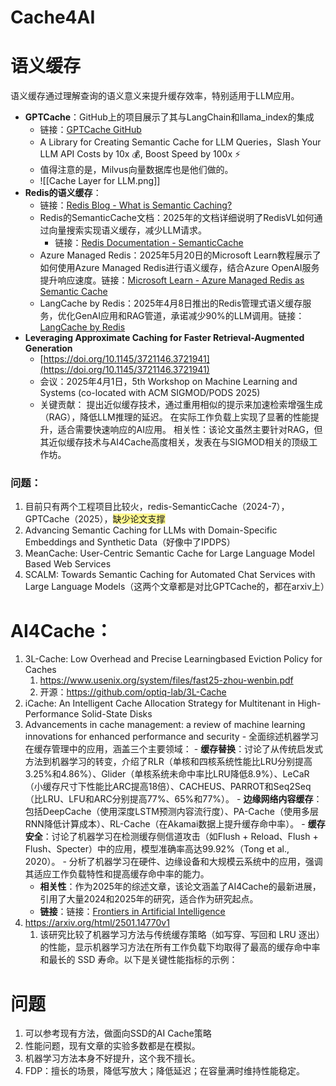 # Cache4AI
# 语义缓存

语义缓存通过理解查询的语义意义来提升缓存效率，特别适用于LLM应用。

- **GPTCache**：GitHub上的项目展示了其与LangChain和llama_index的集成
    - 链接：[GPTCache GitHub](https://github.com/zilliztech/GPTCache)
    - A Library for Creating Semantic Cache for LLM Queries，Slash Your LLM API Costs by 10x 💰, Boost Speed by 100x ⚡
    - 值得注意的是，Milvus向量数据库也是他们做的。
    - ![[Cache Layer for LLM.png]]
- **Redis的语义缓存**：
    - 链接：[Redis Blog - What is Semantic Caching?](https://redis.io/blog/what-is-semantic-caching/)
    - Redis的SemanticCache文档：2025年的文档详细说明了RedisVL如何通过向量搜索实现语义缓存，减少LLM请求。
        - 链接：[Redis Documentation - SemanticCache](https://redis.io/docs/latest/integrate/redisvl/user_guide/llmcache/)
	- Azure Managed Redis：2025年5月20日的Microsoft Learn教程展示了如何使用Azure Managed Redis进行语义缓存，结合Azure OpenAI服务提升响应速度。链接：[Microsoft Learn - Azure Managed Redis as Semantic Cache](https://learn.microsoft.com/en-us/azure/redis/tutorial-semantic-cache)
	- LangCache by Redis：2025年4月8日推出的Redis管理式语义缓存服务，优化GenAI应用和RAG管道，承诺减少90%的LLM调用。链接：[LangCache by Redis](https://redis.io/langcache/)
- **Leveraging Approximate Caching for Faster Retrieval-Augmented Generation**
	- [https://doi.org/10.1145/3721146.3721941](https://doi.org/10.1145/3721146.3721941)
	- 会议：2025年4月1日，5th Workshop on Machine Learning and Systems (co-located with ACM SIGMOD/PODS 2025)
	- 关键贡献：
		提出近似缓存技术，通过重用相似的提示来加速检索增强生成（RAG），降低LLM推理的延迟。
		在实际工作负载上实现了显著的性能提升，适合需要快速响应的AI应用。
		相关性：该论文虽然主要针对RAG，但其近似缓存技术与AI4Cache高度相关，发表在与SIGMOD相关的顶级工作坊。

### 问题：
1. 目前只有两个工程项目比较火，redis-SemanticCache（2024-7），GPTCache（2025），<span style="background:#fff88f">缺少论文支撑</span>
2. Advancing Semantic Caching for LLMs with Domain-Specific Embeddings and Synthetic Data（好像中了IPDPS）
3. MeanCache: User-Centric Semantic Cache for Large Language Model Based Web Services
4. SCALM: Towards Semantic Caching for Automated Chat Services with Large Language Models（这两个文章都是对比GPTCache的，都在arxiv上）



# AI4Cache：
1. 3L-Cache: Low Overhead and Precise Learningbased Eviction Policy for Caches
	1. https://www.usenix.org/system/files/fast25-zhou-wenbin.pdf
	2. 开源：https://github.com/optiq-lab/3L-Cache
2.  iCache: An Intelligent Cache Allocation Strategy for Multitenant in High-Performance Solid-State Disks
3. Advancements in cache management: a review of machine learning innovations for enhanced performance and security
	    - 全面综述机器学习在缓存管理中的应用，涵盖三个主要领域：
	        - **缓存替换**：讨论了从传统启发式方法到机器学习的转变，介绍了RLR（单核和四核系统性能比LRU分别提高3.25%和4.86%）、Glider（单核系统未命中率比LRU降低8.9%）、LeCaR（小缓存尺寸下性能比ARC提高18倍）、CACHEUS、PARROT和Seq2Seq（比LRU、LFU和ARC分别提高77%、65%和77%）。
	        - **边缘网络内容缓存**：包括DeepCache（使用深度LSTM预测内容流行度）、PA-Cache（使用多层RNN降低计算成本）、RL-Cache（在Akamai数据上提升缓存命中率）。
	        - **缓存安全**：讨论了机器学习在检测缓存侧信道攻击（如Flush + Reload、Flush + Flush、Specter）中的应用，模型准确率高达99.92%（Tong et al., 2020）。
	    - 分析了机器学习在硬件、边缘设备和大规模云系统中的应用，强调其适应工作负载特性和提高缓存命中率的能力。
	- **相关性**：作为2025年的综述文章，该论文涵盖了AI4Cache的最新进展，引用了大量2024和2025年的研究，适合作为研究起点。
	- **链接**：链接：[Frontiers in Artificial Intelligence](https://www.frontiersin.org/journals/artificial-intelligence/articles/10.3389/frai.2025.1441250/full)
4.  https://arxiv.org/html/2501.14770v1
	1. 该研究比较了机器学习方法与传统缓存策略（如写穿、写回和 LRU 逐出）的性能，显示机器学习方法在所有工作负载下均取得了最高的缓存命中率和最长的 SSD 寿命。以下是关键性能指标的示例：

# 问题
1. 可以参考现有方法，做面向SSD的AI Cache策略
2. 性能问题，现有文章的实验多数都是在模拟。
3. 机器学习方法本身不好提升，这个我不擅长。
4. FDP：擅长的场景，降低写放大；降低延迟；在容量满时维持性能稳定。
